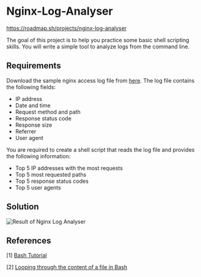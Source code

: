 # Nginx-Log-Analyser
https://roadmap.sh/projects/nginx-log-analyser

The goal of this project is to help you practice some basic shell scripting skills. You will write a simple tool to analyze logs from the command line.

## Requirements
Download the sample nginx access log file from [here](https://gist.githubusercontent.com/kamranahmedse/e66c3b9ea89a1a030d3b739eeeef22d0/raw/77fb3ac837a73c4f0206e78a236d885590b7ae35/nginx-access.log). 
The log file contains the following fields:

- IP address
- Date and time
- Request method and path
- Response status code
- Response size
- Referrer
- User agent

You are required to create a shell script that reads the log file and provides the following information:

- Top 5 IP addresses with the most requests
- Top 5 most requested paths
- Top 5 response status codes
- Top 5 user agents

## Solution
![Result of Nginx Log Analyser](https://private-user-images.githubusercontent.com/148189997/463626142-c4bff0bb-604c-4440-8abb-e35e25a263c5.png?jwt=eyJhbGciOiJIUzI1NiIsInR5cCI6IkpXVCJ9.eyJpc3MiOiJnaXRodWIuY29tIiwiYXVkIjoicmF3LmdpdGh1YnVzZXJjb250ZW50LmNvbSIsImtleSI6ImtleTUiLCJleHAiOjE3NTE5NjkwNjQsIm5iZiI6MTc1MTk2ODc2NCwicGF0aCI6Ii8xNDgxODk5OTcvNDYzNjI2MTQyLWM0YmZmMGJiLTYwNGMtNDQ0MC04YWJiLWUzNWUyNWEyNjNjNS5wbmc_WC1BbXotQWxnb3JpdGhtPUFXUzQtSE1BQy1TSEEyNTYmWC1BbXotQ3JlZGVudGlhbD1BS0lBVkNPRFlMU0E1M1BRSzRaQSUyRjIwMjUwNzA4JTJGdXMtZWFzdC0xJTJGczMlMkZhd3M0X3JlcXVlc3QmWC1BbXotRGF0ZT0yMDI1MDcwOFQwOTU5MjRaJlgtQW16LUV4cGlyZXM9MzAwJlgtQW16LVNpZ25hdHVyZT1lYjNhY2VlMjVhZGE2ZTUyM2VlZTE0OTg4ZDA3YWY1MWYwMDlkM2IxMzMyN2UwMTc2YmEyYjdiOTlhNThjNTI1JlgtQW16LVNpZ25lZEhlYWRlcnM9aG9zdCJ9.4CY0M2TIMaNzkJ-URQ2U5ZBYPvx0ZOdxp3DTzkC9Vag)

## References
[1] [Bash Tutorial](https://www.w3schools.com/bash/index.php)

[2] [Looping through the content of a file in Bash](https://stackoverflow.com/questions/1521462/looping-through-the-content-of-a-file-in-bash)
